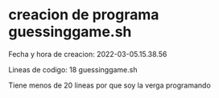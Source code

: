 # creacion de programa guessinggame.sh

Fecha y hora de creacion: 2022-03-05.15.38.56

Lineas de codigo: 18 guessinggame.sh

Tiene menos de 20 lineas por que soy la verga programando
